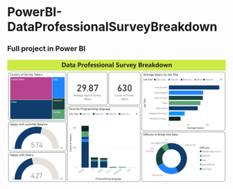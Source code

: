 # PowerBI-DataProfessionalSurveyBreakdown
### Full project in Power BI


![dashboard2](2-viz/1-PowerBI-DataProfessionalSalary-240210/assets/databi_2.png)
